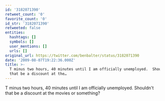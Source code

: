```yaml
---
id: '3182071390'
retweet_count: '0'
favorite_count: '0'
id_str: '3182071390'
retweeted: false
entities:
  hashtags: []
  symbols: []
  user_mentions: []
  urls: []
original_url: https://twitter.com/benbalter/status/3182071390
date: '2009-08-07T19:22:36.000Z'
title: >-
  T minus two hours, 40 minutes until I am officially unemployed.  Shouldn't
  that be a discount at the…
---
```


T minus two hours, 40 minutes until I am officially unemployed.  Shouldn't that be a discount at the movies or something?
